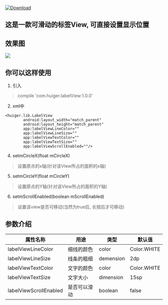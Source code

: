 [ ![Download](https://api.bintray.com/packages/huiger/maven/labelView/images/download.svg) ](https://bintray.com/huiger/maven/labelView/_latestVersion)

## 这是一款可滑动的标签View, 可直接设置显示位置

## 效果图
![](http://ouvaxa1n0.bkt.clouddn.com/labelView.gif)
## 你可以这样使用
1. 引入
> compile 'com.huiger.labelView:1.0.0'


2. xml中
```
<huiger.lib.LabelView
        android:layout_width="match_parent"
        android:layout_height="match_parent"
        app:labelViewLineColor=""
        app:labelViewLineSize=""
        app:labelViewTextColor=""
        app:labelViewTextSize=""
        app:labelViewScrollEnabled=""/>
```

4. setmCircleX(float mCircleX)
> 设置原点的x轴(针对该VIew所占的面积的x轴)

5. setmCircleY(float mCircleY)
> 设置原点的Y轴(针对该VIew所占的面积的Y轴)

6. setmScrollEnabled(boolean mScrollEnabled)
> 设置该view是否可移动(当然为true后, 长按后才可移动)


## 参数介绍

属性名称 | 用途 | 类型 | 默认值
---|---|---|---
labelViewLineColor | 细线的颜色 | color | Color.WHITE
labelViewLineSize | 线条的粗细 | demension | 2dp
labelViewTextColor | 文字的颜色 | color | Color.WHITE
labelViewTextSize | 文字大小 | dimension | 15sp
labelViewScrollEnabled | 是否可以滑动 | boolean | false

